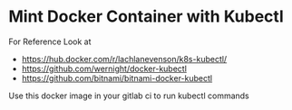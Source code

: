 # Mint Docker Container with Kubectl 

For Reference Look at 
- https://hub.docker.com/r/lachlanevenson/k8s-kubectl/
- https://github.com/wernight/docker-kubectl 
- https://github.com/bitnami/bitnami-docker-kubectl 

Use this docker image in your gitlab ci to run kubectl commands
